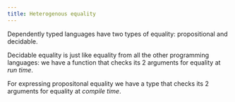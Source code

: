 ```yaml
---
title: Heterogenous equality
---
```


Dependently typed languages have two types of equality: propositional and decidable.

Decidable equality is just like equality from all the other programming languages:
we have a function that checks its 2 arguments for equality at *run time*.

For expressing propositonal equality we have a type that checks its 2 arguments
for equality at *compile time*.
